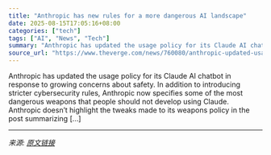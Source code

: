 ```yaml
---
title: "Anthropic has new rules for a more dangerous AI landscape"
date: 2025-08-15T17:05:16+08:00
categories: ["tech"]
tags: ["AI", "News", "Tech"]
summary: "Anthropic has updated the usage policy for its Claude AI chatbot in response to growing concerns about safety. In addition to introducing stricter cybersecurity rules, Anthropic now specifies some of "
source_url: "https://www.theverge.com/news/760080/anthropic-updated-usage-policy-dangerous-ai-landscape"
---
```


Anthropic has updated the usage policy for its Claude AI chatbot in response to growing concerns about safety. In addition to introducing stricter cybersecurity rules, Anthropic now specifies some of the most dangerous weapons that people should not develop using Claude. Anthropic doesn’t highlight the tweaks made to its weapons policy in the post summarizing [&#8230;]

---

*来源: [原文链接](https://www.theverge.com/news/760080/anthropic-updated-usage-policy-dangerous-ai-landscape)*
